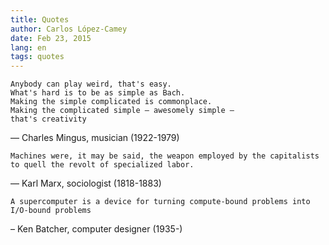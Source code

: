 ```yaml
---
title: Quotes
author: Carlos López-Camey
date: Feb 23, 2015
lang: en
tags: quotes
---
```


    Anybody can play weird, that's easy.
    What's hard is to be as simple as Bach.
    Making the simple complicated is commonplace.
    Making the complicated simple – awesomely simple –
    that's creativity

— Charles Mingus, musician (1922-1979)


    Machines were, it may be said, the weapon employed by the capitalists to quell the revolt of specialized labor.

— Karl Marx, sociologist (1818-1883)

    A supercomputer is a device for turning compute-bound problems into I/O-bound problems

– Ken Batcher, computer designer (1935-)
